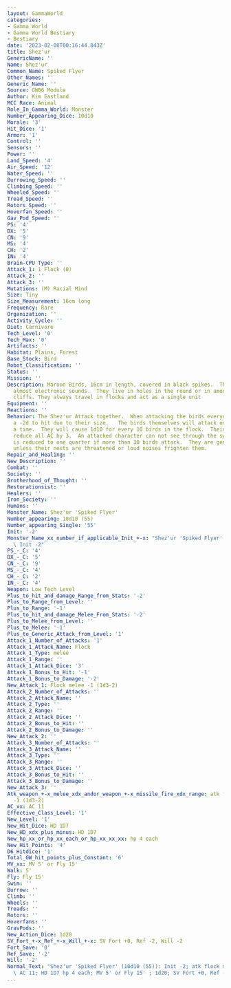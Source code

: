 ```yaml
---
layout: GammaWorld
categories:
- Gamma World
- Gamma World Bestiary
- Bestiary
date: '2023-02-08T00:16:44.843Z'
title: Shez'ur
GenericName: ''
Name: Shez'ur
Common_Name: Spiked Flyer
Other_Names: ''
Generic_Name: ''
Source: GW06 Module
Author: Kim Eastland
MCC Race: Animal
Role_In_Gamma_World: Monster
Number_Appearing_Dice: 10d10
Morale: '3'
Hit_Dice: '1'
Armor: '1'
Control: ''
Sensors: ''
Power: ''
Land_Speed: '4'
Air_Speed: '12'
Water_Speed: ''
Burrowing_Speed: ''
Climbing_Speed: ''
Wheeled_Speed: ''
Tread_Speed: ''
Rotors_Speed: ''
Hoverfan_Speed: ''
Gav_Pod_Speed: ''
PS: '4'
DX: '5'
CN: '9'
MS: '4'
CH: '2'
IN: '4'
Brain-CPU Type: ''
Attack_1: 1 Flock (0)
Attack_2: ''
Attack_3: ''
Mutations: (M) Racial Mind
Size: Tiny
Size_Measurement: 16cm long
Frequency: Rare
Organization: ''
Activity_Cycle: ''
Diet: Carnivore
Tech_Level: '0'
Tech_Max: '0'
Artifacts: ''
Habitat: Plains, Forest
Base_Stock: Bird
Robot_Classification: ''
Status: ''
Mission: ''
Description: Maroon Birds, 16cm in length, covered in black spikes.  They make strange,
  almost electronic sounds.  They live in holes in the round or in among rocks and
  cliffs. They always travel in flocks and act as a single unit
Equipment: ''
Reactions: ''
Behavior: The Shez'ur Attack together.  When attacking the birds everyone suffers
  a -2d to hit due to their size.   The birds themselves will attack one target at
  a time.  They will cause 1d10 for every 10 birds in the flock.  Their spikes effectively
  reduce all AC by 3.  An attacked character can not see through the swarm.  Movement
  is reduced to one quarter if more than 30 birds attack.  They are generally peaceful,
  unless their nests are threatened or loud noises frighten them.
Repair_and_Healing: ''
New_Description: ''
Combat: ''
Society: ''
Brotherhood_of_Thought: ''
Restorationsist: ''
Healers: ''
Iron_Society: ''
Humans: ''
Monster_Name: Shez'ur 'Spiked Flyer'
Number_appearing: 10d10 (55)
Number_appearing_Single: '55'
Init: '-2'
Monster_Name_xx_number_if_applicable_Init_+-x: "Shez'ur 'Spiked Flyer' (10d10 (55)):\
  \ Init -2"
PS_-_C: '4'
DX_-_C: '5'
CN_-_C: '9'
MS_-_C: '4'
CH_-_C: '2'
IN_-_C: '4'
Weapon: Low Tech Level
Plus_to_hit_and_damage_Range_from_Stats: '-2'
Plus_to_Range_from_Level: ''
Plus_to_Range: '-1'
Plus_to_hit_and_damage_Melee_From_Stats: '-2'
Plus_to_Melee_from_Level: ''
Plus_to_Melee: '-1'
Plus_to_Generic_Attack_from_Level: '1'
Attack_1_Number_of_Attacks: '1'
Attack_1_Attack_Name: Flock
Attack_1_Type: melee
Attack_1_Range: ''
Attack_1_Attack_Dice: '3'
Attack_1_Bonus_to_Hit: '-1'
Attack_1_Bonus_to_Damage: '-2'
New_Attack_1: Flock melee -1 (1d3-2)
Attack_2_Number_of_Attacks: ''
Attack_2_Attack_Name: ''
Attack_2_Type: ''
Attack_2_Range: ''
Attack_2_Attack_Dice: ''
Attack_2_Bonus_to_Hit: ''
Attack_2_Bonus_to_Damage: ''
New_Attack_2: ''
Attack_3_Number_of_Attacks: ''
Attack_3_Attack_Name: ''
Attack_3_Type: ''
Attack_3_Range: ''
Attack_3_Attack_Dice: ''
Attack_3_Bonus_to_Hit: ''
Attack_3_Bonus_to_Damage: ''
New_Attack_3: ''
Atk_weapon_+-x_melee_xdx_andor_weapon_+-x_missile_fire_xdx_range: atk flock melee
  -1 (1d3-2)
AC_xx: AC 11
Effective_Class_Level: '1'
New_Level: '1'
New_Hit_Dice: HD 1D7
New_HD_xdx_plus_minus: HD 1D7
New_hp_xx_or_hp_xx_each_or_hp_xx_xx_xx: hp 4 each
New_Hit_Points: '4'
D6_Hitdice: '1'
Total_GW_hit_points_plus_Constant: '6'
MV_xx: MV 5' or Fly 15'
Walk: 5'
Fly: Fly 15'
Swim: ''
Burrow: ''
Climb: ''
Wheels: ''
Treads: ''
Rotors: ''
Hoverfans: ''
GravPods: ''
New_Action_Dice: 1d20
SV_Fort_+-x_Ref_+-x_Will_+-x: SV Fort +0, Ref -2, Will -2
Fort_Save: '0'
Ref_Save: '-2'
Will: '-2'
Normal_Text: "Shez'ur 'Spiked Flyer' (10d10 (55)): Init -2; atk flock melee -1 (1d3-2);\
  \ AC 11; HD 1D7 hp 4 each; MV 5' or Fly 15' ; 1d20; SV Fort +0, Ref -2, Will -2"
...
```


